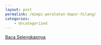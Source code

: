 ```yaml
---
layout: post
permalink: /mimpi-peralatan-dapur-hilang/
categories:
    - Uncategorized
---
```


[Baca Selengkapnya](/08)